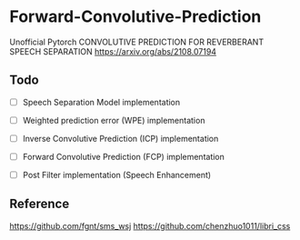 # Forward-Convolutive-Prediction
Unofficial Pytorch CONVOLUTIVE PREDICTION FOR REVERBERANT SPEECH SEPARATION https://arxiv.org/abs/2108.07194

## Todo
- [ ] Speech Separation Model implementation
- [ ] Weighted prediction error (WPE) implementation
- [ ] Inverse Convolutive Prediction (ICP) implementation
- [ ] Forward Convolutive Prediction (FCP) implementation
- [ ] Post Filter implementation (Speech Enhancement)


## Reference
https://github.com/fgnt/sms_wsj
https://github.com/chenzhuo1011/libri_css

